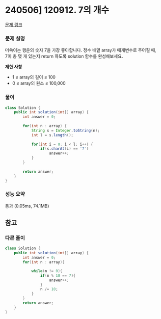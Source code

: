 # 240506] 120912. 7의 개수

[문제 링크](https://school.programmers.co.kr/learn/courses/30/lessons/120912)

### 문제 설명
머쓱이는 행운의 숫자 7을 가장 좋아합니다. 정수 배열 array가 매개변수로 주어질 때, 7이 총 몇 개 있는지 return 하도록 solution 함수를 완성해보세요.  

**제한 사항**  
* 1 ≤ array의 길이 ≤ 100
* 0 ≤ array의 원소 ≤ 100,000

### 풀이
```java
class Solution {
    public int solution(int[] array) {
        int answer = 0;
        
        for(int n : array) {
            String s = Integer.toString(n);
            int l = s.length();
            
            for(int i = 0; i < l; i++) {
                if(s.charAt(i) == '7')
                    answer++;
            }
        }
        
        return answer;
    }
}
```

### 성능 요약
통과 (0.05ms, 74.1MB)

## 참고

###  다른 풀이
```java
class Solution {
    public int solution(int[] array) {
        int answer = 0;
        for(int n : array){

            while(n != 0){
                if(n % 10 == 7){
                    answer++;
                }
                n /= 10;
            }
        }
        return answer;
    }
}
```
